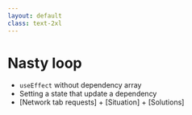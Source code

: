 ```yaml
---
layout: default
class: text-2xl
---
```


# Nasty loop

- `useEffect` without dependency array
- Setting a state that update a dependency
- [Network tab requests] + [Situation] + [Solutions]
